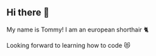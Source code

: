 ## Hi there 👋

My name is Tommy! I am an european shorthair 🐈

Looking forward to learning how to code 😻
